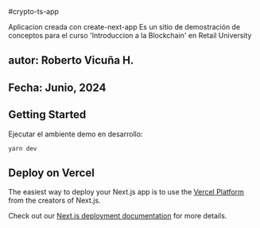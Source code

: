 #crypto-ts-app

Aplicacion creada con create-next-app
Es un sitio de demostración de conceptos para el curso 'Introduccion a la Blockchain' en Retail University

## autor: Roberto Vicuña H.
## Fecha: Junio, 2024


## Getting Started

Ejecutar el ambiente demo en desarrollo: 

```
yarn dev

```


## Deploy on Vercel

The easiest way to deploy your Next.js app is to use the [Vercel Platform](https://vercel.com/new?utm_medium=default-template&filter=next.js&utm_source=create-next-app&utm_campaign=create-next-app-readme) from the creators of Next.js.

Check out our [Next.js deployment documentation](https://nextjs.org/docs/deployment) for more details.
